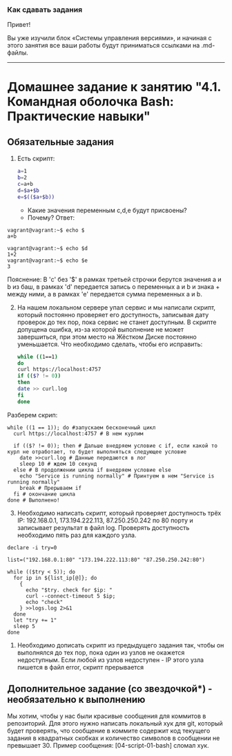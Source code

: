 ### Как сдавать задания

Привет! 

Вы уже изучили блок «Системы управления версиями», и начиная с этого занятия все ваши работы будут приниматься ссылками на .md-файлы.

---


# Домашнее задание к занятию "4.1. Командная оболочка Bash: Практические навыки"

## Обязательные задания

1. Есть скрипт:
	```bash
	a=1
	b=2
	c=a+b
	d=$a+$b
	e=$(($a+$b))
	```
	* Какие значения переменным c,d,e будут присвоены?
	* Почему?
Ответ:
```
vagrant@vagrant:~$ echo $
a+b

vagrant@vagrant:~$ echo $d
1+2
vagrant@vagrant:~$ echo $e
3
```
Пояснение:
В 'c' без '$' в рамках третьей строчки берутся значения а и b из баш, в рамках 'd' передается запись о переменных a и b и знака + между ними, а в рамках 'e' передается сумма переменных a и b.

2. На нашем локальном сервере упал сервис и мы написали скрипт, который постоянно проверяет его доступность, записывая дату проверок до тех пор, пока сервис не станет доступным. В скрипте допущена ошибка, из-за которой выполнение не может завершиться, при этом место на Жёстком Диске постоянно уменьшается. Что необходимо сделать, чтобы его исправить:
	```bash
	while ((1==1)
	do
	curl https://localhost:4757
	if (($? != 0))
	then
	date >> curl.log
	fi
	done
	```
Разберем скрип:
```
while ((1 == 1)); do #запускаем бесконечный цикл
  curl https://localhost:4757 # В нем курлим 

  if (($? != 0)); then # Дальше внедряем условие с if, если какой то курл не отработает, то будет выполняться следующее условие
    date >>curl.log # Данные передаются в лог 
    sleep 10 # ждем 10 секунд
  else # В продолжении цикла if внедряем условие else
    echo "Service is running normally" # Принтуем в нем "Service is running normally"
    break # Прерываем if
  fi # окончание цикла
done # Выполнено!
```

3. Необходимо написать скрипт, который проверяет доступность трёх IP: 192.168.0.1, 173.194.222.113, 87.250.250.242 по 80 порту и записывает результат в файл log. Проверять доступность необходимо пять раз для каждого узла.
```
declare -i try=0

list=("192.168.0.1:80" "173.194.222.113:80" "87.250.250.242:80")

while (($try < 5)); do
  for ip in ${list_ip[@]}; do
    {
      echo "$try. check for $ip: "
      curl --connect-timeout 5 $ip;
      echo "check"
    } >>logs.log 2>&1
  done
  let "try += 1"
  sleep 5
done
```

1. Необходимо дописать скрипт из предыдущего задания так, чтобы он выполнялся до тех пор, пока один из узлов не окажется недоступным. Если любой из узлов недоступен - IP этого узла пишется в файл error, скрипт прерывается

## Дополнительное задание (со звездочкой*) - необязательно к выполнению

Мы хотим, чтобы у нас были красивые сообщения для коммитов в репозиторий. Для этого нужно написать локальный хук для git, который будет проверять, что сообщение в коммите содержит код текущего задания в квадратных скобках и количество символов в сообщении не превышает 30. Пример сообщения: \[04-script-01-bash\] сломал хук.


